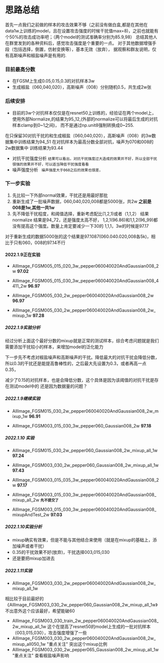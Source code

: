 # 思路总结
首先一点我们之前做的样本的攻击效果不够（之前没有做白盒,都是在其他在data1w上训练的model，且在设置攻击强度的时候干扰值max=8)，之前也就能有个50%的攻击成功率吧；（两个model的测试准确率分别为85.9,98）
总结其他人在群里发到的各种资料后，感觉攻击强度是个重要的一点。
对于其他数据增强手段（包括选择，倒置，仿射变换等），基本无效（放弃）， 据观察和群友说明，仅有高斯噪声和椒盐噪声是有用的.


### 目前最高分数
- 在FGSM上生成0.05,0.15,0.3的对抗样本3w
- 生成椒盐（060,040,020），高斯噪声（008）分别随机0.5，共生成2w张


### 后续安排

 - 目前的3w个对抗样本仅仅是在resnet50上训练的，经验证在两个model上，使用外部Normalize,的结果为95_12,(外部的normalize可以将最后生成的对抗样本clamp到0~1之间)，
 而不是通过np.unit8强制转换成0~255.
 
 在只保留30对抗干扰的和生成椒盐（060,040,020），高斯噪声（008）的3w数据集中训练结果为94_51
 在对抗样本为最高分数全部对抗，噪声为070和008的2w数据集中 训练结果为93.44
 
- 对抗干扰强度分析
 `结果可以看出，对抗干扰强度过大造成的效果并不好，所以全部干扰很强的效果并不好，可以适当降低干扰强度看看`
 - 噪声强度分析
` 噪声强度大于060之后的效果也很差，`
 
 
 ### 下一步实验
 1. 先比较一下外部normal效果，干扰还是用最好那批
 2. 重新生成了一批噪声数据，060,040,020,008都是5000张，共2w **之前是008是1w,其他一共1w**
 3. 先不降低干扰程度，和阈值选择，重新考虑配比(1,2,1)或者（1,1,2）
 结果
 normalize 结果是94_72，还是强度太高不好，
 1,2,1(96.86)和1,1,2(96_99)都没有提高这个强度。数量上肯定要减少一下30的
 1,1,1，3w的时候是97.17
 
 对于重新生成的数据5000张的这个结果是97.1087(060.040.020,008各5k)，相比于只有060，008的97.14不行
####  2022.1.9正在实验

- AllImage_FGSM005_015_020_3w_pepper060040020AndGaussian008_2w
**97.02**
- AllImage_FGSM005_015_030_3w_pepper060040020AndGaussian008_4411_2w
**96.97**

- AllImage_FGSM005_030_2w_pepper060040020AndGaussian008_2w
**96.97**
- AllImage_FGSM005_030_2w_pepper060040020AndGaussian008_2w_mixup_1w
**97.28**

##### 2022.1.9实验分析 
经过分析上面这个最好分数的mixup就是正常的测试样本，综合考虑问题就是我们需要添加干扰较小的样本，来增加model的泛化能力

下一步先不考虑对椒盐噪声和高斯噪声的干扰。降低最大的对抗干扰会降低分数，所以0.3的干扰还是能提高鲁棒性的，之后最大先设置为0.3，或者再高一点0.35，

减少了0.15的对抗样本，也是会降低分数，这个具体是因为该阈值的对抗干扰是存在测试model中的 还是因为数据量的问题？

##### 2022.1.9继续实验 
- AllImage_FGSM015_030_2w_pepper060040020AndGaussian008_2w_mixup_1w
**96.91**

- AllImage_FGSM003_015_030_3w_pepper060_Gaussian008_2w
**97.18**

##### 2022.1.10 实验 
- AllImage_FGSM015_030_2w_pepper060_Gaussian008_2w_mixup_all_1w
**97.24**

- AllImage_FGSM003_030_2w_pepper060_Gaussian008_2w_mixup_all_1w
**97.43**
- AllImage_FGSM003_015_035_3w_pepper060040020AndGaussian008_2w
**97.17**
- AllImage_FGSM003_015_030_3w_pepper060040020AndGaussian008_mixup_all_2w
**`先不提交了`**
- AllImage_FGSM003_015_030_3w_pepper060040020AndGaussian008_mixupAndTest_2w
**97.03**
##### 2022.1.10实验分析 
- mixup确实有效果，但是不能与其他结合来使用（就是在mixup的基础上，添加噪声或者干扰）
- 0.35的干扰效果不好(放弃)，干扰选择003,015,030
- 还是要把mixup加进去


##### 2022.1.11实验
- AllImage_FGSM003_030_2w_pepper060040020AndGaussian008_2w_mixup_all_1w

相比较于目前最好的《AllImage_FGSM003_030_2w_pepper060_Gaussian008_2w_mixup_all_1w》
不出意外这个应该最好，希望能破60

- AllImage_FGSM003_030_train_2w_pepper060040020AndGaussian008_2w_mixup_all_1w 
这个在提高了resnet50的model上生成的一批对抗样本（003,015,030），攻击强度增强了一些
- AllImage_FGSM003_030_2w_pepper060040020AndGaussian008_2w_mixup_all050_1w
"重点关注" 突出这个mixup比例
- AllImage_FGSM003_030_2w_pepper065_Gaussian008_2w_mixup_all_1w
"重点关注" 查看椒盐噪声影响

